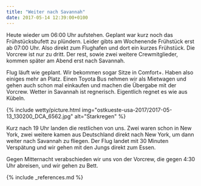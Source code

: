 ```yaml
---
title: "Weiter nach Savannah"
date: 2017-05-14 12:39:00+0100
---
```

Heute wieder um 06:00 Uhr aufstehen. Geplant war kurz noch das Frühstücksbufett zu plündern. Leider gibts am Wochenende Frühstück erst ab 07:00 Uhr. Also direkt zum Flughafen und dort ein kurzes Frühstück. Die Vorcrew ist nur zu dritt. Der rest, sowie zwei weitere Crewmitglieder, kommen später am Abend erst nach Savannah.

Flug läuft wie geplant. Wir bekommen sogar Sitze in Comfort+. Haben also einiges mehr an Platz. Einen Toyota Bus nehmen wir als Mietwagen und gehen auch schon mal einkaufen und machen die Übergabe mit der Vorcrew. Wetter in Savannah ist regnerisch. Eigentlich regnet es wie aus Kübeln.


{% include wetty/picture.html img="ostkueste-usa-2017/2017-05-13_130200_DCA_6562.jpg" alt="Starkregen" %}


Kurz nach 19 Uhr landen die restlichen von uns. Zwei waren schon in New York, zwei weitere kamen aus Deutschland direkt nach New York, um dann weiter nach Savannah zu fliegen. Der Flug landet mit 30 Minuten Verspätung und wir gehen mit den Jungs direkt zum Essen.

Gegen Mitternacht verabschieden wir uns von der Vorcrew, die gegen 4:30 Uhr abreisen, und wir gehen zu Bett.

{% include _references.md %}
